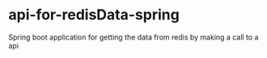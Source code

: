# api-for-redisData-spring

Spring boot application for getting the data from redis by making a call to a api
